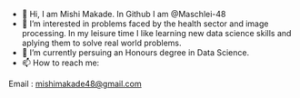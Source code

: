 - 👋 Hi, I am Mishi Makade. In Github I am @Maschlei-48
- 👀 I’m interested in problems faced by the health sector and image processing. In my leisure time I like learning new data science skills and aplying them to solve real world problems.
- 🌱 I’m currently persuing an Honours degree in Data Science.
- 📫 How to reach me:

Email : mishimakade48@gmail.com

<!---
Mschlei-48/Mschlei-48 is a ✨ special ✨ repository because its `README.md` (this file) appears on your GitHub profile.
You can click the Preview link to take a look at your changes.
--->
